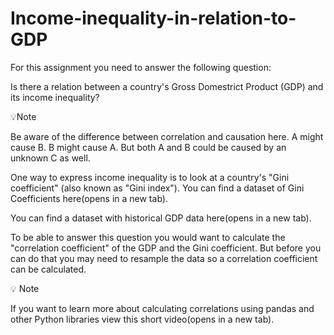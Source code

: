 # Income-inequality-in-relation-to-GDP

For this assignment you need to answer the following question:

Is there a relation between a country's Gross Domestrict Product (GDP) and its income inequality?

💡Note

Be aware of the difference between correlation and causation here. A might cause B. B might cause A. But both A and B could be caused by an unknown C as well.

One way to express income inequality is to look at a country's "Gini coefficient" (also known as "Gini index"). You can find a dataset of Gini Coefficients here(opens in a new tab).

You can find a dataset with historical GDP data here(opens in a new tab).

To be able to answer this question you would want to calculate the "correlation coefficient" of the GDP and the Gini coefficient. But before you can do that you may need to resample the data so a correlation coefficient can be calculated.

💡 Note

If you want to learn more about calculating correlations using pandas and other Python libraries view this short video(opens in a new tab).
